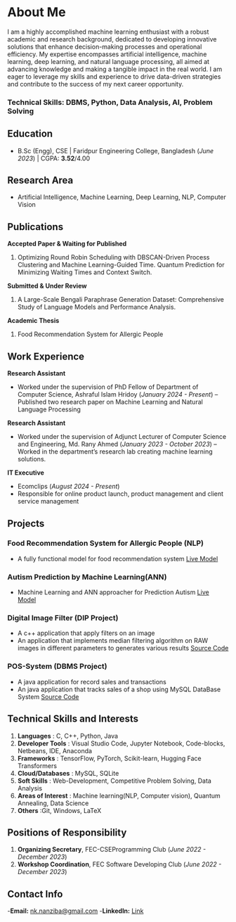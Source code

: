 # About Me

I am a highly accomplished machine learning enthusiast with a robust academic and research background,
dedicated to developing innovative solutions that enhance decision-making processes and operational
efficiency. My expertise encompasses artificial intelligence, machine learning, deep learning, and natural
language processing, all aimed at advancing knowledge and making a tangible impact in the real world. I am
eager to leverage my skills and experience to drive data-driven strategies and contribute to the success of my
next career opportunity.


### Technical Skills: DBMS, Python, Data Analysis, AI, Problem Solving

## Education
- B.Sc (Engg), CSE | Faridpur Engineering College, Bangladesh (_June 2023_) | CGPA: **3.52**/4.00

## Research Area
- Artificial Intelligence, Machine Learning, Deep Learning, NLP, Computer Vision

## Publications

**Accepted Paper & Waiting for Published**

1. Optimizing Round Robin Scheduling with DBSCAN-Driven Process Clustering and Machine
Learning-Guided Time. Quantum Prediction for Minimizing Waiting Times and Context Switch.

**Submitted & Under Review**
1. A Large-Scale Bengali Paraphrase Generation Dataset: Comprehensive Study of
Language Models and Performance Analysis.

**Academic Thesis**
1. Food Recommendation System for Allergic People


## Work Experience

**Research Assistant**
- Worked under the supervision of PhD Fellow of Department of Computer Science, Ashraful Islam Hridoy (_January 2024 - Present_)
– Published two research paper on Machine Learning and Natural Language Processing

**Research Assistant**
- Worked under the supervision of Adjunct Lecturer of Computer Science and Engineering, Md. Rany Ahmed (_January 2023 - October 2023_)
– Worked in the department’s research lab creating machine learning solutions.

**IT Executive**
- Ecomclips (_August 2024 - Present_)
- Responsible for online product launch, product management and client service management

## Projects
### Food Recommendation System for Allergic People (NLP)
- A fully functional model for food recommendation system
[Live Model](https://colab.research.google.com/drive/1bjsHbmw5vDi2MuWtgS-JLV901fCT_lad?usp=sharing)


### Autism Prediction by Machine Learning(ANN)
- Machine Learning and ANN approacher for Prediction Autism
[Live Model](https://github.com/nanzibaARU/Machine-Learning-Projects/blob/main/autism_prediction.ipynb)

### Digital Image Filter (DIP Project)
- A c++ application that apply filters on an image 
- An application that implements median filtering algorithm on RAW images in different parameters to generates
various results
[Source Code](https://github.com/Mehrab-Hossain/Digital_image_processing_RAW_Image_median_filter/blob/main/testing_filter_code.cpp)

### POS-System (DBMS Project)
- A java application for record sales and transactions  
- An java application that tracks sales of a shop using MySQL DataBase System
[Source Code](https://github.com/Mehrab-Hossain/POS-System)


## Technical Skills and Interests
1. **Languages** : C, C++, Python, Java
2. **Developer Tools** : Visual Studio Code, Jupyter Notebook, Code-blocks, Netbeans, IDE, Anaconda
3. **Frameworks** : TensorFlow, PyTorch, Scikit-learn, Hugging Face Transformers
4. **Cloud/Databases** : MySQL, SQLite
5. **Soft Skills** : Web-Development, Competitive Problem Solving, Data Analysis
6. **Areas of Interest** : Machine learning(NLP, Computer vision), Quantum Annealing, Data Science
7. **Others** :Git, Windows, LaTeX

## Positions of Responsibility
1. **Organizing Secretary**, FEC-CSEProgramming Club  (_June 2022 - December 2023_)
2. **Workshop Coordination**, FEC Software Developing Club (_June 2022 - December 2023_)

## Contact Info
-**Email:** nk.nanziba@gmail.com
-**LinkedIn:** [Link](https://www.linkedin.com/in/nanziba-nk/)
